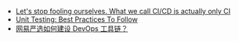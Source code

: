 - [Let's stop fooling ourselves. What we call CI/CD is actually only CI](https://dev.to/canarian/let-s-stop-fooling-ourselves-what-we-call-ci-cd-is-actually-only-ci-13c)
- [Unit Testing: Best Practices To Follow](https://blog.bitsrc.io/unit-testing-best-practices-to-follow-2ace94dfdabe)
- [网易严选如何建设 DevOps 工具链？](https://mp.weixin.qq.com/s/neSpSRlpoi5D77EWr1PZZg)
